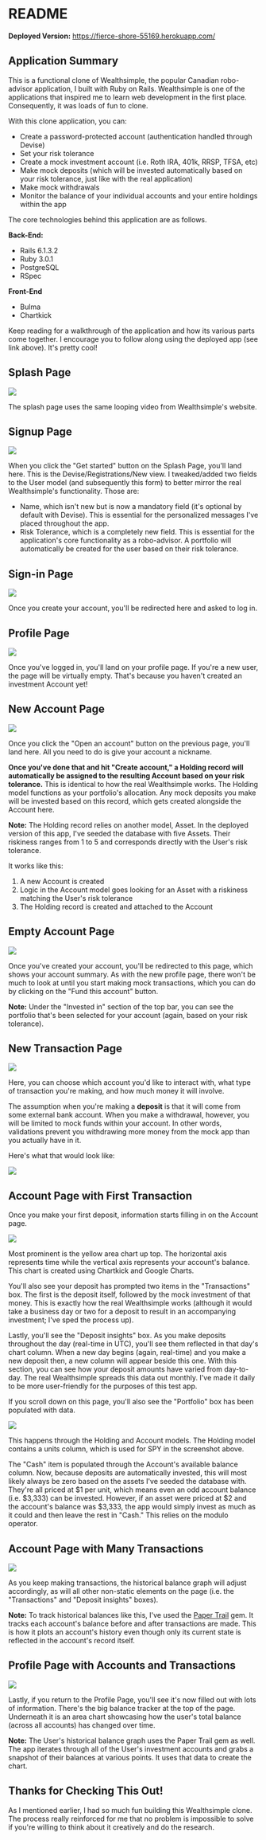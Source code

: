 # README

**Deployed Version:** https://fierce-shore-55169.herokuapp.com/

## Application Summary

This is a functional clone of Wealthsimple, the popular Canadian robo-advisor application, I built with Ruby on Rails. Wealthsimple is one of the applications that inspired me to learn web development in the first place. Consequently, it was loads of fun to clone.

With this clone application, you can:

- Create a password-protected account (authentication handled through Devise)
- Set your risk tolerance
- Create a mock investment account (i.e. Roth IRA, 401k, RRSP, TFSA, etc)
- Make mock deposits (which will be invested automatically based on your risk tolerance, just like with the real application)
- Make mock withdrawals
- Monitor the balance of your individual accounts and your entire holdings within the app

The core technologies behind this application are as follows.

**Back-End:**

- Rails 6.1.3.2
- Ruby 3.0.1
- PostgreSQL
- RSpec

**Front-End**

- Bulma
- Chartkick

Keep reading for a walkthrough of the application and how its various parts come together. I encourage you to follow along using the deployed app (see link above). It's pretty cool!

## Splash Page

<img src="https://github.com/brandonricharda/wealthsimple-clone/blob/main/app/assets/images/wealthsimple-clone-homepage.png">

The splash page uses the same looping video from Wealthsimple's website.

## Signup Page

<img src="https://github.com/brandonricharda/wealthsimple-clone/blob/main/app/assets/images/wealthsimple-clone-signup.png">

When you click the "Get started" button on the Splash Page, you'll land here. This is the Devise/Registrations/New view. I tweaked/added two fields to the User model (and subsequently this form) to better mirror the real Wealthsimple's functionality. Those are:

- Name, which isn't new but is now a mandatory field (it's optional by default with Devise). This is essential for the personalized messages I've placed throughout the app.
- Risk Tolerance, which is a completely new field. This is essential for the application's core functionality as a robo-advisor. A portfolio will automatically be created for the user based on their risk tolerance.

## Sign-in Page

<img src="https://github.com/brandonricharda/wealthsimple-clone/blob/main/app/assets/images/wealthsimple-clone-login.png">

Once you create your account, you'll be redirected here and asked to log in.

## Profile Page

<img src="https://github.com/brandonricharda/wealthsimple-clone/blob/main/app/assets/images/wealthsimple-clone-account-page.png">

Once you've logged in, you'll land on your profile page. If you're a new user, the page will be virtually empty. That's because you haven't created an investment Account yet!

## New Account Page

<img src="https://github.com/brandonricharda/wealthsimple-clone/blob/main/app/assets/images/wealthsimple-clone-new-account-page.png">

Once you click the "Open an account" button on the previous page, you'll land here. All you need to do is give your account a nickname.

**Once you've done that and hit "Create account," a Holding record will automatically be assigned to the resulting Account based on your risk tolerance.** This is identical to how the real Wealthsimple works. The Holding model functions as your portfolio's allocation. Any mock deposits you make will be invested based on this record, which gets created alongside the Account here.

**Note:** The Holding record relies on another model, Asset. In the deployed version of this app, I've seeded the database with five Assets. Their riskiness ranges from 1 to 5 and corresponds directly with the User's risk tolerance.

It works like this:

1. A new Account is created
2. Logic in the Account model goes looking for an Asset with a riskiness matching the User's risk tolerance
3. The Holding record is created and attached to the Account

## Empty Account Page

<img src="https://github.com/brandonricharda/wealthsimple-clone/blob/main/app/assets/images/wealthsimple-clone-empty-account-page.png">

Once you've created your account, you'll be redirected to this page, which shows your account summary. As with the new profile page, there won't be much to look at until you start making mock transactions, which you can do by clicking on the "Fund this account" button.

**Note:** Under the "Invested in" section of the top bar, you can see the portfolio that's been selected for your account (again, based on your risk tolerance).

## New Transaction Page

<img src="https://github.com/brandonricharda/wealthsimple-clone/blob/main/app/assets/images/wealthsimple-clone-new-transaction-page.png">

Here, you can choose which account you'd like to interact with, what type of transaction you're making, and how much money it will involve.

The assumption when you're making a **deposit** is that it will come from some external bank account. When you make a withdrawal, however, you will be limited to mock funds within your account. In other words, validations prevent you withdrawing more money from the mock app than you actually have in it.

Here's what that would look like:

<img src="https://github.com/brandonricharda/wealthsimple-clone/blob/main/app/assets/images/wealthsimple-clone-transaction-error-page.png">

## Account Page with First Transaction

Once you make your first deposit, information starts filling in on the Account page.

<img src="https://github.com/brandonricharda/wealthsimple-clone/blob/main/app/assets/images/wealthsimple-clone-account-page-first-transaction.png">

Most prominent is the yellow area chart up top. The horizontal axis represents time while the vertical axis represents your account's balance. This chart is created using Chartkick and Google Charts.

You'll also see your deposit has prompted two items in the "Transactions" box. The first is the deposit itself, followed by the mock investment of that money. This is exactly how the real Wealthsimple works (although it would take a business day or two for a deposit to result in an accompanying investment; I've sped the process up).

Lastly, you'll see the "Deposit insights" box. As you make deposits throughout the day (real-time in UTC), you'll see them reflected in that day's chart column. When a new day begins (again, real-time) and you make a new deposit then, a new column will appear beside this one. With this section, you can see how your deposit amounts have varied from day-to-day. The real Wealthsimple spreads this data out monthly. I've made it daily to be more user-friendly for the purposes of this test app.

If you scroll down on this page, you'll also see the "Portfolio" box has been populated with data. 

<img src="https://github.com/brandonricharda/wealthsimple-clone/blob/main/app/assets/images/wealthsimple-clone-account-page-first-transaction-02.png">

This happens through the Holding and Account models. The Holding model contains a units column, which is used for SPY in the screenshot above. 

The "Cash" item is populated through the Account's available balance column. Now, because deposits are automatically invested, this will most likely always be zero based on the assets I've seeded the database with. They're all priced at $1 per unit, which means even an odd account balance (i.e. $3,333) can be invested. However, if an asset were priced at $2 and the account's balance was $3,333, the app would simply invest as much as it could and then leave the rest in "Cash." This relies on the modulo operator.

## Account Page with Many Transactions

<img src="https://github.com/brandonricharda/wealthsimple-clone/blob/main/app/assets/images/wealthsimple-clone-account-page-many-transactions.png">

As you keep making transactions, the historical balance graph will adjust accordingly, as will all other non-static elements on the page (i.e. the "Transactions" and "Deposit insights" boxes).

**Note:** To track historical balances like this, I've used the <a href="https://github.com/paper-trail-gem/paper_trail">Paper Trail</a> gem. It tracks each account's balance before and after transactions are made. This is how it plots an account's history even though only its current state is reflected in the account's record itself.

## Profile Page with Accounts and Transactions

<img src="https://github.com/brandonricharda/wealthsimple-clone/blob/main/app/assets/images/wealthsimple-clone-user-page.png">

Lastly, if you return to the Profile Page, you'll see it's now filled out with lots of information. There's the big balance tracker at the top of the page. Underneath it is an area chart showcasing how the user's total balance (across all accounts) has changed over time.

**Note:** The User's historical balance graph uses the Paper Trail gem as well. The app iterates through all of the User's investment accounts and grabs a snapshot of their balances at various points. It uses that data to create the chart.

## Thanks for Checking This Out!

As I mentioned earlier, I had so much fun building this Wealthsimple clone. The process really reinforced for me that no problem is impossible to solve if you're willing to think about it creatively and do the research.
